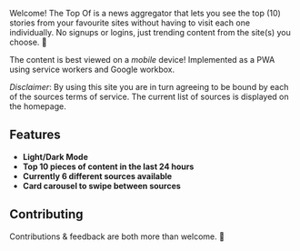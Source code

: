 Welcome! The Top Of is a news aggregator that lets you see the top (10) stories from your favourite sites without having to visit each one individually. No signups or logins, just trending content from the site(s) you choose. 🙂

The content is best viewed on a *mobile* device! Implemented as a PWA using service workers and Google workbox.

*Disclaimer*: By using this site you are in turn agreeing to be bound by each of the sources terms of service. The current list of sources is displayed on the homepage.

## Features

- **Light/Dark Mode**
- **Top 10 pieces of content in the last 24 hours**
- **Currently 6 different sources available**
- **Card carousel to swipe between sources**

## Contributing

Contributions & feedback are both more than welcome. 🙂
